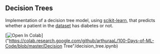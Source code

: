 ## Decision Trees

Implementation of a decision tree model, using [scikit-learn](https://scikit-learn.org/stable/), that predicts whether a patient in the [dataset](https://www.kaggle.com/uciml/pima-indians-diabetes-database) has diabetes or not.

[![Open In Colab](https://colab.research.google.com/assets/colab-badge.svg)]("https://colab.research.google.com/github/arthuraaL/100-Days-of-ML-Code/blob/master/Decision Tree"/decision_tree.ipynb)
